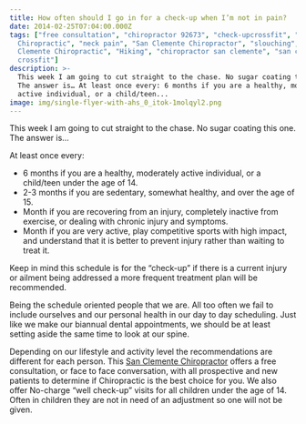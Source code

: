 ```yaml
---
title: How often should I go in for a check-up when I’m not in pain?
date: 2014-02-25T07:04:00.000Z
tags: ["free consultation", "chiropractor 92673", "check-upcrossfit", "Trestles
  Chiropractic", "neck pain", "San Clemente Chiropractor", "slouching", "San
  Clemente Chiropractic", "Hiking", "chiropractor san clemente", "san clemente
  crossfit"]
description: >-
  This week I am going to cut straight to the chase. No sugar coating this one.
  The answer is… At least once every: 6 months if you are a healthy, moderately
  active individual, or a child/teen...
image: img/single-flyer-with-ahs_0_itok-1molqyl2.png
---
```

This week I am going to cut straight to the chase. No sugar coating this one. The answer is…

At least once every:

* 6 months if you are a healthy, moderately active individual, or a child/teen under the age of 14.
* 2-3 months if you are sedentary, somewhat healthy, and over the age of 15.
* Month if you are recovering from an injury, completely inactive from exercise, or dealing with chronic injury and symptoms.
* Month if you are very active, play competitive sports with high impact, and understand that it is better to prevent injury rather than waiting to treat it.

Keep in mind this schedule is for the “check-up” if there is a current injury or ailment being addressed a more frequent treatment plan will be recommended.

Being the schedule oriented people that we are. All too often we fail to include ourselves and our personal health in our day to day scheduling. Just like we make our biannual dental appointments, we should be at least setting aside the same time to look at our spine.

Depending on our lifestyle and activity level the recommendations are different for each person. This [San Clemente Chiropractor](../index.html "San Clemente Chiropractor") offers a free consultation, or face to face conversation, with all prospective and new patients to determine if Chiropractic is the best choice for you. We also offer No-charge “well check-up” visits for all children under the age of 14. Often in children they are not in need of an adjustment so one will not be given.